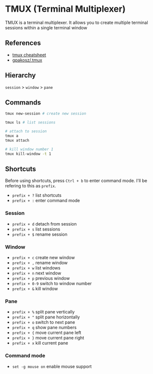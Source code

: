 # TMUX (Terminal Multiplexer)

TMUX is a terminal multiplexer. It allows you to create multiple terminal sessions within a single terminal window

## References

- [tmux cheatsheet](https://tmuxcheatsheet.com)
- [gpakosz/.tmux](https://github.com/gpakosz/.tmux)

## Hierarchy

`session` > `window` > `pane`

## Commands

``` bash
tmux new-session # create new session

tmux ls # list sessions

# attach to session
tmux a
tmux attach

# kill window number 1
tmux kill-window -t 1
```

## Shortcuts

Before using shortcuts, press `Ctrl + b` to enter command mode. I'll be refering to this as `prefix`.

- `prefix + ?` list shortcuts
- `prefix + :` enter command mode

### Session

- `prefix + d` detach from session
- `prefix + s` list sessions
- `prefix + $` rename session

### Window

- `prefix + c` create new window
- `prefix + ,` rename window
- `prefix + w` list windows
- `prefix + n` next window
- `prefix + p` previous window
- `prefix + 0-9` switch to window number
- `prefix + &` kill window

### Pane

- `prefix + %` split pane vertically
- `prefix + "` split pane horizontally
- `prefix + o` switch to next pane
- `prefix + q` show pane numbers
- `prefix + {` move current pane left
- `prefix + }` move current pane right
- `prefix + x` kill current pane

### Command mode

- `set -g mouse on` enable mouse support
